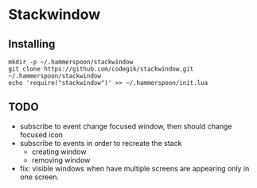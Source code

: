 # Stackwindow

## Installing

```shell
mkdir -p ~/.hammerspoon/stackwindow
git clone https://github.com/codegik/stackwindow.git ~/.hammerspoon/stackwindow
echo 'require("stackwindow")' >> ~/.hammerspoon/init.lua
```

## TODO

- subscribe to event change focused window, then should change focused icon
- subscribe to events in order to recreate the stack
  - creating window
  - removing window
- fix: visible windows when have multiple screens are appearing only in one screen.
